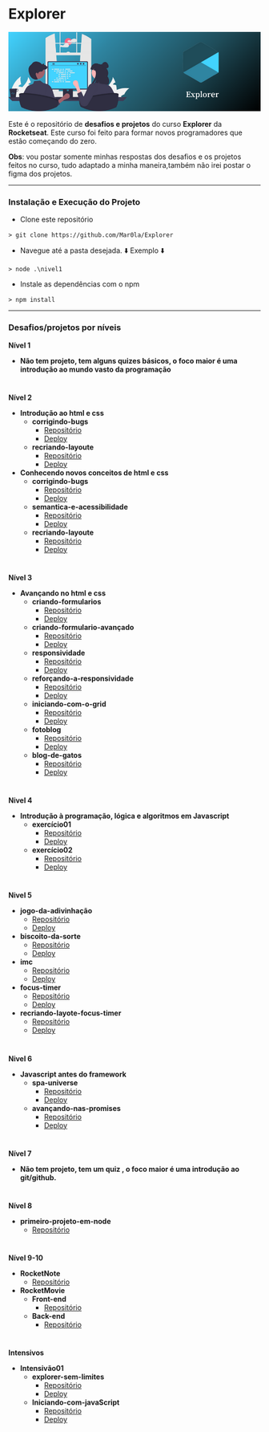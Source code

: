 # Explorer

![capa](assets/Explorer.png)

Este é o repositório de **desafios e projetos** do curso **Explorer** da **Rocketseat**. Este curso foi feito para formar novos programadores que estão começando do zero.

**Obs**: vou postar somente minhas respostas dos desafios e os projetos feitos no curso, tudo adaptado a minha maneira,também não irei postar o figma dos projetos.

---

###  Instalação e Execução do Projeto

- Clone este repositório

```
> git clone https://github.com/Mar0la/Explorer
```

- Navegue até a pasta desejada. ⬇️ Exemplo ⬇️

```
> node .\nivel1
```

- Instale as dependências com o npm

```
> npm install
```

---


### Desafios/projetos por níveis


**Nível 1**
  - **Não tem projeto, tem alguns quizes básicos, o foco maior é uma introdução ao mundo vasto da programação**

#

**Nível 2**
 - **Introdução ao html e css**
   -  **corrigindo-bugs**
      - [Repositório](https://github.com/Mar0la/Explorer/tree/main/nivel2/introdução-ao-html-css/corrigindo-bugs)
      - [Deploy](https://mar0la.github.io/Explorer/nivel2/introdução-ao-html-css/corrigindo-bugs/index.html)
   -  **recriando-layoute**
      - [Repositório](https://github.com/Mar0la/Explorer/tree/main/nivel2/introdução-ao-html-css/recriando-layoute)
      - [Deploy](https://mar0la.github.io/Explorer/nivel2/introdução-ao-html-css/recriando-layoute/index.html)
- **Conhecendo novos conceitos de html e css**
  - **corrigindo-bugs**
    - [Repositório](https://github.com/Mar0la/Explorer/tree/main/nivel2/conhecendo-novos-conceitos-de-html-e-css/corrigindo-bugs)
    - [Deploy](https://mar0la.github.io/Explorer/nivel2/conhecendo-novos-conceitos-de-html-e-css/corrigindo-bugs/index.html)
  - **semantica-e-acessibilidade**
    - [Repositório](https://github.com/Mar0la/Explorer/tree/main/nivel2/conhecendo-novos-conceitos-de-html-e-css/semantica-e-acessibilidade)
    - [Deploy](https://mar0la.github.io/Explorer/nivel2/conhecendo-novos-conceitos-de-html-e-css/semantica-e-acessibilidade/index.html)
  - **recriando-layoute**
    - [Repositório](https://github.com/Mar0la/Explorer/tree/main/nivel2/conhecendo-novos-conceitos-de-html-e-css/recriando-layoute)
    - [Deploy](https://mar0la.github.io/Explorer/nivel2/conhecendo-novos-conceitos-de-html-e-css/recriando-layoute/index.html)


#

**Nível 3**
- **Avançando no html e css**
  - **criando-formularios**
    - [Repositório](https://github.com/Mar0la/Explorer/tree/main/nivel3/avançando-no-html-e-css/criando-formularios)
    - [Deploy](https://mar0la.github.io/Explorer/nivel3/avançando-no-html-e-css/criando-formularios/index.html)
  - **criando-formulario-avançado**
    - [Repositório](https://github.com/Mar0la/Explorer/tree/main/nivel3/avançando-no-html-e-css/criando-formulario-avançado)
    - [Deploy](https://mar0la.github.io/Explorer/nivel3/avançando-no-html-e-css/criando-formulario-avançado/index.html)
  - **responsividade**
    - [Repositório](https://github.com/Mar0la/Explorer/tree/main/nivel3/responsividade)
    - [Deploy](https://mar0la.github.io/Explorer/nivel3/responsividade/index.html)
  - **reforçando-a-responsividade**
    - [Repositório](https://github.com/Mar0la/Explorer/tree/main/nivel3/reforçando-a-responsividade)
    - [Deploy](https://mar0la.github.io/Explorer/nivel3/reforçando-a-responsividade/index.html)
  - **iniciando-com-o-grid**
    - [Repositório](https://github.com/Mar0la/Explorer/tree/main/nivel3/iniciando-com-o-grid)
    - [Deploy](https://mar0la.github.io/Explorer/nivel3/iniciando-com-o-grid/index.html)
  - **fotoblog**
    - [Repositório](https://github.com/Mar0la/Explorer/tree/main/nivel3/avançando-no-css/fotoblog)
    - [Deploy](https://mar0la.github.io/Explorer/nivel3/avançando-no-css/fotoblog/index.html)
  - **blog-de-gatos**
    - [Repositório](https://github.com/Mar0la/Explorer/tree/main/nivel3/avançando-no-css/blog-de-gatos)
    - [Deploy](https://mar0la.github.io/Explorer/nivel3/avançando-no-css/blog-de-gatos/index.html)


#


**Nivel 4**
- **Introdução à programação, lógica e algoritmos em Javascript**
  - **exercício01**
    - [Repositório](https://github.com/Mar0la/Explorer/tree/main/nivel4/Introdução-à-programação-lógica-e-algoritmos-em-javascript/exercício01)
    - [Deploy](https://mar0la.github.io/Explorer/nivel4/Introdução-à-programação-lógica-e-algoritmos-em-javascript/exercício01/index.html)
  - **exercício02**
    - [Repositório](https://github.com/Mar0la/Explorer/tree/main/nivel4/Introdução-à-programação-lógica-e-algoritmos-em-javascript/exercício02)
    - [Deploy](https://mar0la.github.io/Explorer/nivel4/Introdução-à-programação-lógica-e-algoritmos-em-javascript/exercício02/index.html)

#
**Nivel 5**
- **jogo-da-adivinhação**
    - [Repositório](https://github.com/Mar0la/Explorer/tree/main/nivel5/jogo-da-adivinhação)
    - [Deploy](https://mar0la.github.io/Explorer/nivel5/jogo-da-adivinhação/index.html)
- **biscoito-da-sorte**
    - [Repositório](https://github.com/Mar0la/Explorer/tree/main/nivel5/biscoito-da-sorte)
    - [Deploy](https://mar0la.github.io/Explorer/nivel5/biscoito-da-sorte/index.html)
- **imc**
    - [Repositório](https://github.com/Mar0la/Explorer/tree/main/nivel5/imc)
    - [Deploy](https://mar0la.github.io/Explorer/nivel5/imc/index.html)
- **focus-timer**
    - [Repositório](https://github.com/Mar0la/Explorer/tree/main/nivel5/focus-timer)
    - [Deploy](https://mar0la.github.io/Explorer/nivel5/focus-timer/index.html)
- **recriando-layote-focus-timer**
    - [Repositório](https://github.com/Mar0la/Explorer/tree/main/nivel5/recriando-layote-focus-timer)
    - [Deploy](https://mar0la.github.io/Explorer/nivel5/recriando-layote-focus-timer/index.html)

#

**Nivel 6**
- **Javascript antes do framework**
  - **spa-universe**
      - [Repositório](https://github.com/Mar0la/Explorer/tree/main/nivel6/javascript-antes-do-framework/spa-universe)
      - [Deploy](https://mar0la.github.io/Explorer/nivel6/javascript-antes-do-framework/spa-universe/index.html)
  - **avançando-nas-promises**
      - [Repositório](https://github.com/Mar0la/Explorer/tree/main/nivel6/javascript-antes-do-framework/avançando-nas-promises)
      - [Deploy](https://mar0la.github.io/Explorer/nivel6/javascript-antes-do-framework/avançando-nas-promises/index.html)

#

**Nível 7**
  - **Não tem projeto, tem um quiz , o foco maior é uma introdução ao git/github.**

#

**Nível 8**
  - **primeiro-projeto-em-node**
      - [Repositório](https://github.com/Mar0la/Explorer/tree/main/nivel8)

#

**Nível 9-10**
  - **RocketNote**
      - [Repositório](https://github.com/Mar0la/RocketNote)
 - **RocketMovie**
    - **Front-end**
      - [Repositório](https://github.com/Mar0la/RocketMovies-FrontEnd)
    - **Back-end**
      - [Repositório](https://github.com/Mar0la/RocketMovies-BackEnd)
#
**Intensivos**
  - **Intensivão01**
    - **explorer-sem-limites**
      - [Repositório](https://github.com/Mar0la/Explorer/tree/main/intensivos/Intensivão01/explorer-sem-limites)
      - [Deploy](https://mar0la.github.io/Explorer/intensivos/Intensivão01/explorer-sem-limites/index.html)
    - **Iniciando-com-javaScript**
      - [Repositório](https://github.com/Mar0la/Explorer/tree/main/intensivos/Intensivão01/Iniciando-com-javaScript)
      - [Deploy](https://mar0la.github.io/Explorer/intensivos/Intensivão01/Iniciando-com-javaScript/index.html)
  

#
